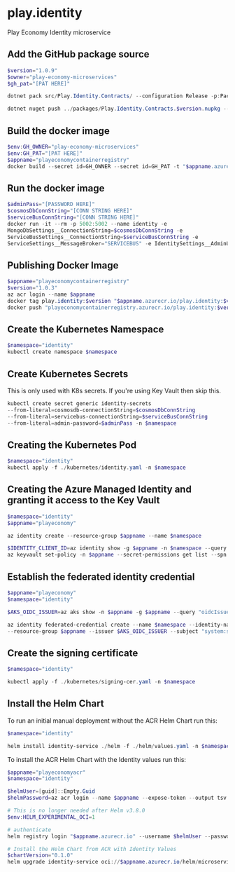 # play.identity

Play Economy Identity microservice

## Add the GitHub package source

```powershell
$version="1.0.9"
$owner="play-economy-microservices"
$gh_pat="[PAT HERE]"

dotnet pack src/Play.Identity.Contracts/ --configuration Release -p:PackageVersion=$version -p:RepositoryUrl=https://github.com/$owner/play.identity -o ../packages

dotnet nuget push ../packages/Play.Identity.Contracts.$version.nupkg --api-key $gh_pat --source "github"
```

## Build the docker image

```powershell
$env:GH_OWNER="play-economy-microservices"
$env:GH_PAT="[PAT HERE]"
$appname="playeconomycontainerregistry"
docker build --secret id=GH_OWNER --secret id=GH_PAT -t "$appname.azurecr.io/play.identity:$version" .
```

## Run the docker image

```powershell
$adminPass="[PASSWORD HERE]"
$cosmosDbConnString="[CONN STRING HERE]"
$serviceBusConnString="[CONN STRING HERE]"
docker run -it --rm -p 5002:5002 --name identity -e
MongoDbSettings__ConnectionString=$cosmosDbConnString -e
ServiceBusSettings__ConnectionString=$serviceBusConnString -e
ServiceSettings__MessageBroker="SERVICEBUS" -e IdentitySettings__AdminUserPassword=$adminPass play.identity:$version
```

## Publishing Docker Image

```powershell
$appname="playeconomycontainerregistry"
$version="1.0.3"
az acr login --name $appname
docker tag play.identity:$version "$appname.azurecr.io/play.identity:$version"
docker push "playeconomycontainerregistry.azurecr.io/play.identity:$version"
```

## Create the Kubernetes Namespace

```powershell
$namespace="identity"
kubectl create namespace $namespace
```

## Create Kubernetes Secrets

This is only used with K8s secrets. If you're using Key Vault then skip this.

```powershell
kubectl create secret generic identity-secrets
--from-literal=cosmosdb-connectionString=$cosmosDbConnString
--from-literal=servicebus-connectionString=$serviceBusConnString
--from-literal=admin-password=$adminPass -n $namespace
```

## Creating the Kubernetes Pod

```powershell
$namespace="identity"
kubectl apply -f ./kubernetes/identity.yaml -n $namespace
```

## Creating the Azure Managed Identity and granting it access to the Key Vault

```powershell
$namespace="identity"
$appname="playeconomy"

az identity create --resource-group $appname --name $namespace

$IDENTITY_CLIENT_ID=az identity show -g $appname -n $namespace --query clientId -otsv
az keyvault set-policy -n $appname --secret-permissions get list --spn $IDENTITY_CLIENT_ID
```

## Establish the federated identity credential

```powershell PowerShell
$appname="playeconomy"
$namespace="identity"

$AKS_OIDC_ISSUER=az aks show -n $appname -g $appname --query "oidcIssuerProfile.issuerUrl" -otsv

az identity federated-credential create --name $namespace --identity-name $namespace
--resource-group $appname --issuer $AKS_OIDC_ISSUER --subject "system:serviceaccount:${namespace}:${namespace}-serviceaccount"
```

## Create the signing certificate

```powershell
$namespace="identity"

kubectl apply -f ./kubernetes/signing-cer.yaml -n $namespace
```

## Install the Helm Chart

To run an initial manual deployment without the ACR Helm Chart run this:

```powershell
$namespace="identity"

helm install identity-service ./helm -f ./helm/values.yaml -n $namespace
```

To install the ACR Helm Chart with the Identity values run this:

```powershell
$appname="playeconomyacr"
$namespace="identity"

$helmUser=[guid]::Empty.Guid
$helmPassword=az acr login --name $appname --expose-token --output tsv --query accessToken

# This is no longer needed after Helm v3.8.0
$env:HELM_EXPERIMENTAL_OCI=1

# authenticate
helm registry login "$appname.azurecr.io" --username $helmUser --password $helmPassword

# Install the Helm Chart from ACR with Identity Values
$chartVersion="0.1.0"
helm upgrade identity-service oci://$appname.azurecr.io/helm/microservice --version $chartVersion -f ./helm/values.yaml -n $namespace --install
```
